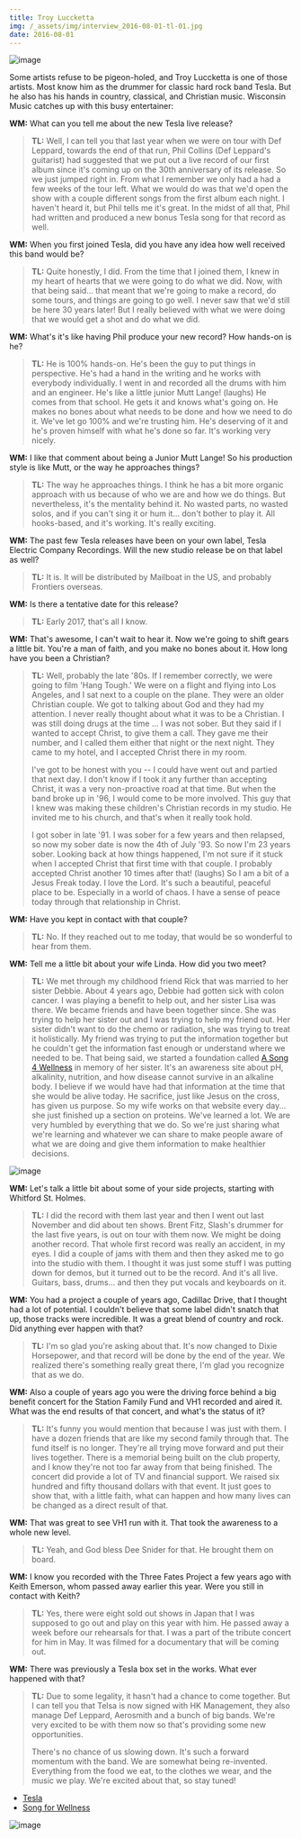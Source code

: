 ```yaml
---
title: Troy Luccketta
img: /_assets/img/interview_2016-08-01-tl-01.jpg
date: 2016-08-01
---
```


![image](/_assets/img/interview_2016-08-01-tl-01.jpg)

Some artists refuse to be pigeon-holed, and Troy Luccketta is one of those artists. Most know him as the drummer for classic hard rock band Tesla. But he also has his hands in country, classical, and Christian music. Wisconsin Music catches up with this busy entertainer:

**WM:**
What can you tell me about the new Tesla live release?

> **TL:** Well, I can tell you that last year when we were on tour with Def Leppard, towards the end of that run, Phil Collins (Def Leppard's guitarist) had suggested that we put out a live record of our first album since it's coming up on the 30th anniversary of its release. So we just jumped right in. From what I remember we only had a had a few weeks of the tour left. What we would do was that we'd open the show with a couple different songs from the first album each night. I haven't heard it, but Phil tells me it's great. In the midst of all that, Phil had written and produced a new bonus Tesla song for that record as well.


**WM:**
When you first joined Tesla, did you have any idea how well received this band would be?

> **TL:** Quite honestly, I did. From the time that I joined them, I knew in my heart of hearts that we were going to do what we did. Now, with that being said… that meant that we're going to make a record, do some tours, and things are going to go well. I never saw that we'd still be here 30 years later! But I really believed with what we were doing that we would get a shot and do what we did. 

**WM:**
What's it's like having Phil produce your new record? How hands-on is he? 

> **TL:** He is 100% hands-on. He's been the guy to put things in perspective. He's had a hand in the writing and he works with everybody individually. I went in and recorded all the drums with him and an engineer. He's like a little junior Mutt Lange! (laughs) He comes from that school. He gets it and knows what's going on. He makes no bones about what needs to be done and how we need to do it. We've let go 100% and we're trusting him. He's deserving of it and he's proven himself with what he's done so far. It's working very nicely.

**WM:**
I like that comment about being a Junior Mutt Lange! So his production style is like Mutt, or the way he approaches things?

> **TL:** The way he approaches things. I think he has a bit more organic approach with us because of who we are and how we do things. But nevertheless, it's the mentality behind it. No wasted parts, no wasted solos, and if you can't sing it or hum it… don't bother to play it. All hooks-based, and it's working. It's really exciting.

**WM:**
The past few Tesla releases have been on your own label, Tesla Electric Company Recordings. Will the new studio release be on that label as well?

> **TL:** It is. It will be distributed by Mailboat in the US, and probably Frontiers overseas. 

**WM:**
Is there a tentative date for this release?

> **TL:** Early 2017, that's all I know.

**WM:**
That's awesome, I can't wait to hear it. Now we're going to shift gears a little bit. You're a man of faith, and you make no bones about it. How long have you been a Christian?

> **TL:** Well, probably the late '80s. If I remember correctly, we were going to film 'Hang Tough.' We were on a flight and flying into Los Angeles, and I sat next to a couple on the plane. They were an older Christian couple. We got to talking about God and they had my attention. I never really thought about what it was to be a Christian. I was still doing drugs at the time … I was not sober. But they said if I wanted to accept Christ, to give them a call. They gave me their number, and I called them either that night or the next night. They came to my hotel, and I accepted Christ there in my room. 
> 
> I've got to be honest with you -- I could have went out and partied that next day. I don't know if I took it any further than accepting Christ, it was a very non-proactive road at that time. But when the band broke up in '96, I would come to be more involved. This guy that I knew was making these children's Christian records in my studio. He invited me to his church, and that's when it really took hold. 
> 
> I got sober in late '91. I was sober for a few years and then relapsed, so now my sober date is now the 4th of July '93. So now I'm 23 years sober. Looking back at how things happened, I'm not sure if it stuck when I accepted Christ that first time with that couple. I probably accepted Christ another 10 times after that! (laughs) So I am a bit of a Jesus Freak today. I love the Lord. It's such a beautiful, peaceful place to be. Especially in a world of chaos. I have a sense of peace today through that relationship in Christ.

**WM:**
Have you kept in contact with that couple? 

> **TL:** No. If they reached out to me today, that would be so wonderful to hear from them.

**WM:**
Tell me a little bit about your wife Linda. How did you two meet?

> **TL:** We met through my childhood friend Rick that was married to her sister Debbie. About 4 years ago, Debbie had gotten sick with colon cancer. I was playing a benefit to help out, and her sister Lisa was there. We became friends and have been together since. She was trying to help her sister out and I was trying to help my friend out. Her sister didn't want to do the chemo or radiation, she was trying to treat it holistically. My friend was trying to put the information together but he couldn't get the information fast enough or understand where we needed to be. That being said, we started a foundation called [A Song 4 Wellness](http://www.songforwellness.org/) in memory of her sister. It's an awareness site about pH, alkalinity, nutrition, and how disease cannot survive in an alkaline body. I believe if we would have had that information at the time that she would be alive today. He sacrifice, just like Jesus on the cross, has given us purpose. So my wife works on that website every day... she just finished up a section on proteins. We've learned a lot. We are very humbled by everything that we do. So we're just sharing what we're learning and whatever we can share to make people aware of what we are doing and give them information to make healthier decisions.

![image](/_assets/img/interview_2016-08-01-tl-02.jpg)

**WM:**
Let's talk a little bit about some of your side projects, starting with Whitford St. Holmes.

> **TL:** I did the record with them last year and then I went out last November and did about ten shows. Brent Fitz, Slash's drummer for the last five years, is out on tour with them now. We might be doing another record. That whole first record was really an accident, in my eyes. I did a couple of jams with them and then they asked me to go into the studio with them. I thought it was just some stuff I was putting down for demos, but it turned out to be the record. And it's all live. Guitars, bass, drums… and then they put vocals and keyboards on it.

**WM:**
You had a project a couple of years ago, Cadillac Drive, that I thought had a lot of potential. I couldn't believe that some label didn't snatch that up, those tracks were incredible. It was a great blend of country and rock. Did anything ever happen with that?

> **TL:** I'm so glad you're asking about that. It's now changed to Dixie Horsepower, and that record will be done by the end of the year. We realized there's something really great there, I'm glad you recognize that as we do.

**WM:**
Also a couple of years ago you were the driving force behind a big benefit concert for the Station Family Fund and VH1 recorded and aired it. What was the end results of that concert, and what's the status of it?

> **TL:** It's funny you would mention that because I was just with them. I have a dozen friends that are like my second family through that. The fund itself is no longer. They're all trying move forward and put their lives together. There is a memorial being built on the club property, and I know they're not too far away from that being finished. The concert did provide a lot of TV and financial support. We raised six hundred and fifty thousand dollars with that event. It just goes to show that, with a little faith, what can happen and how many lives can be changed as a direct result of that.

**WM:**
That was great to see VH1 run with it. That took the awareness to a whole new level. 

> **TL:** Yeah, and God bless Dee Snider for that. He brought them on board.

**WM:**
I know you recorded with the Three Fates Project a few years ago with Keith Emerson, whom passed away earlier this year. Were you still in contact with Keith?

> **TL:** Yes, there were eight sold out shows in Japan that I was supposed to go out and play on this year with him. He passed away a week before our rehearsals for that. I was a part of the tribute concert for him in May. It was filmed for a documentary that will be coming out. 

**WM:**
There was previously a Tesla box set in the works. What ever happened with that?

> **TL:** Due to some legality, it hasn't had a chance to come together. But I can tell you that Telsa is now signed with HK Management, they also manage Def Leppard, Aerosmith and a bunch of big bands. We're very excited to be with them now so that's providing some new opportunities. 
> 
> There's no chance of us slowing down. It's such a forward momentum with the band. We are somewhat being re-invented. Everything from the food we eat, to the clothes we wear, and the music we play. We're excited about that, so stay tuned!

* [Tesla](http://www.teslatheband.com/)
* [Song for Wellness](http://www.songforwellness.org/)

![image](/_assets/img/interview_2016-08-01-tl-03.jpg)